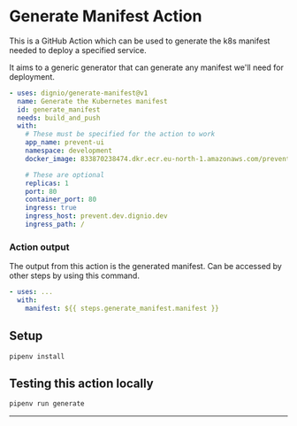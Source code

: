 # Generate Manifest Action

This is a GitHub Action which can be used to generate the k8s manifest needed to deploy a specified service.

It aims to a generic generator that can generate any manifest we'll need for deployment.

```yaml
- uses: dignio/generate-manifest@v1
  name: Generate the Kubernetes manifest
  id: generate_manifest
  needs: build_and_push
  with:
    # These must be specified for the action to work
    app_name: prevent-ui
    namespace: development
    docker_image: 833870238474.dkr.ecr.eu-north-1.amazonaws.com/prevent-ui:9628f958eb4a69571cfee558624fa0a33fa49c4f

    # These are optional
    replicas: 1
    port: 80
    container_port: 80
    ingress: true
    ingress_host: prevent.dev.dignio.dev
    ingress_path: /
```

### Action output

The output from this action is the generated manifest. Can be accessed by other steps by using this command.

```yaml
- uses: ...
  with:
    manifest: ${{ steps.generate_manifest.manifest }}
```

## Setup

```
pipenv install
```

## Testing this action locally

```bash
pipenv run generate
```

---
